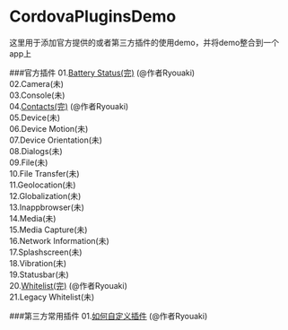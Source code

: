 # CordovaPluginsDemo
这里用于添加官方提供的或者第三方插件的使用demo，并将demo整合到一个app上

###官方插件
01.[Battery Status(完)](https://github.com/CordovaCn/CordovaCn/blob/master/02%E6%8F%92%E4%BB%B6%E4%BD%BF%E7%94%A8(About%20Plugin)/01.cordova-plugin-battery-status.md) (@作者Ryouaki)<br>
02.Camera(未)<br>
03.Console(未)<br>
04.[Contacts(完)](https://github.com/CordovaCn/CordovaCn/blob/master/02%E6%8F%92%E4%BB%B6%E4%BD%BF%E7%94%A8(About%20Plugin)/04.cordova-plugin-contacts.md) (@作者Ryouaki)<br>
05.Device(未)<br>
06.Device Motion(未)<br>
07.Device Orientation(未)<br>
08.Dialogs(未)<br>
09.File(未)<br>
10.File Transfer(未)<br>
11.Geolocation(未)<br>
12.Globalization(未)<br>
13.Inappbrowser(未)<br>
14.Media(未)<br>
15.Media Capture(未)<br>
16.Network Information(未)<br>
17.Splashscreen(未)<br>
18.Vibration(未)<br>
19.Statusbar(未)<br>
20.[Whitelist(完)](https://github.com/CordovaCn/CordovaCn/blob/master/02%E6%8F%92%E4%BB%B6%E4%BD%BF%E7%94%A8(About%20Plugin)/20.cordova-plugin-whitelist.md) (@作者Ryouaki)<br>
21.Legacy Whitelist(未)<br>

###第三方常用插件
01.[如何自定义插件](https://github.com/CordovaCn/CordovaPluginsDemo/tree/master/cordova-plugin-custom) (@作者Ryouaki)
